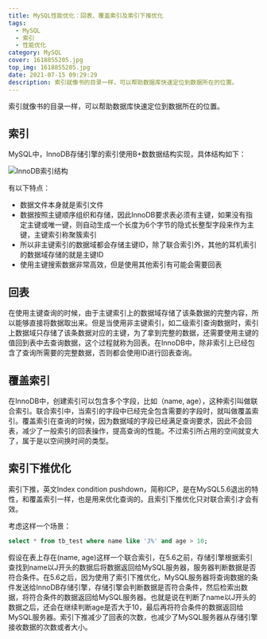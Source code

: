 ```yaml
---
title: MySQL性能优化：回表、覆盖索引及索引下推优化
tags:
  - MySQL
  - 索引
  - 性能优化
category: MySQL
cover: 1618855205.jpg
top_img: 1618855205.jpg
date: 2021-07-15 09:29:29
description: 索引就像书的目录一样，可以帮助数据库快速定位到数据所在的位置。
---
```


索引就像书的目录一样，可以帮助数据库快速定位到数据所在的位置。

## 索引

MySQL中，InnoDB存储引擎的索引使用B+数数据结构实现，具体结构如下：

![InnoDB索引结构](InnoDB索引结构.png)

有以下特点：

- 数据文件本身就是索引文件
- 数据按照主键顺序组织和存储，因此InnoDB要求表必须有主键，如果没有指定主键或唯一键，则自动生成一个长度为6个字节的隐式长整型字段来作为主键，主键索引称聚簇索引
- 所以非主键索引的数据域都会存储主键ID，除了联合索引外，其他的耳机索引的数据域存储的就是主键ID
- 使用主键搜索数据非常高效，但是使用其他索引有可能会需要回表

## 回表

在使用主键查询的时候，由于主键索引上的数据域存储了该条数据的完整内容，所以能够直接将数据取出来。但是当使用非主键索引，如二级索引查询数据时，索引上数据域只存储了该条数据对应的主键，为了拿到完整的数据，还需要使用主键的值回到表中去查询数据，这个过程就称为回表。在InnoDB中，除非索引上已经包含了查询所需要的完整数据，否则都会使用ID进行回表查询。

## 覆盖索引

在InnoDB中，创建索引可以包含多个字段，比如（name, age），这种索引叫做联合索引。联合索引中，当索引的字段中已经完全包含需要的字段时，就叫做覆盖索引。覆盖索引在查询的时候，因为数据域的字段已经满足查询要求，因此不会回表，减少了一般索引的回表操作，提高查询的性能。不过索引所占用的空间就变大了，属于是以空间换时间的类型。

## 索引下推优化

索引下推，英文Index condition pushdown，简称ICP，是在MySQL5.6退出的特性，和覆盖索引一样，也是用来优化查询的。且索引下推优化只对联合索引才会有效。

考虑这样一个场景：

```sql
select * from tb_test where name like 'J%' and age > 10;
```

假设在表上存在(name, age)这样一个联合索引，在5.6之前，存储引擎根据索引查找到name以J开头的数据后将数据返回给MySQL服务器，服务器判断数据是否符合条件。在5.6之后，因为使用了索引下推优化，MySQL服务器将查询数据的条件发送给InnoDB存储引擎，存储引擎会判断数据是否符合条件，然后检索出数据，将符合条件的数据返回给MySQL服务器。也就是说在判断了name以J开头的数据之后，还会在继续判断age是否大于10，最后再将符合条件的数据返回给MySQL服务器。索引下推减少了回表的次数，也减少了MySQL服务器从存储引擎接收数据的次数或者大小。

